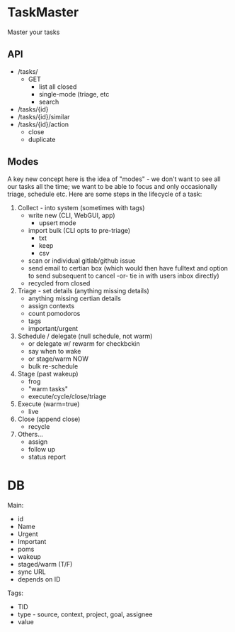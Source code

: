 TaskMaster
==========

Master your tasks

API
---

* /tasks/
  * GET
    * list all closed
    * single-mode (triage, etc
    * search
* /tasks/{id}
* /tasks/{id}/similar
* /tasks/{id}/action
  * close
  * duplicate

Modes
-----

A key new concept here is the idea of "modes" - we don't want to see all our tasks all the time; we want to be able to focus and only occasionally triage, schedule etc.  Here are some steps in the lifecycle of a task:

1. Collect - into system (sometimes with tags)
   * write new (CLI, WebGUI, app)
     * upsert mode
   * import bulk (CLI opts to pre-triage)
     * txt
     * keep
     * csv
   * scan or individual gitlab/github issue
   * send email to certian box (which would then have fulltext and option to send subsequent to cancel -or- tie in with users inbox directly)
   * recycled from closed
2. Triage - set details (anything missing details)
   * anything missing certian details
   * assign contexts
   * count pomodoros
   * tags
   * important/urgent
3. Schedule / delegate (null schedule, not warm)
   * or delegate w/ rewarm for checkbckin
   * say when to wake
   * or stage/warm NOW
   * bulk re-schedule
4. Stage (past wakeup)
   * frog
   * "warm tasks"
   * execute/cycle/close/triage
5. Execute (warm=true)
   * live
6. Close (append close)
   * recycle
7. Others...
   * assign
   * follow up
   * status report

DB
==
Main:
* id
* Name
* Urgent
* Important
* poms
* wakeup
* staged/warm (T/F)
* sync URL
* depends on ID

Tags:
* TID
* type - source, context, project, goal, assignee
* value
